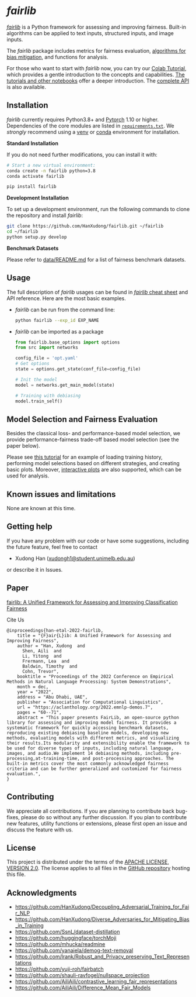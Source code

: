 # *fairlib*


[*fairlib*](https://github.com/HanXudong/fairlib) is a Python framework for assessing and improving fairness. Built-in algorithms can be applied to text inputs, structured inputs, and image inputs.  

The *fairlib* package includes metrics for fairness evaluation, [algorithms for bias mitigation](https://hanxudong.github.io/fairlib/supported_bias_mitigation_algorithms.html), and functions for analysis.

For those who want to start with *fairlib* now, you can try our [Colab Tutorial](https://colab.research.google.com/github/HanXudong/fairlib/blob/main/tutorial/fairlib_demo.ipynb), which provides a gentle introduction to the concepts and capabilities. 
[The tutorials and other notebooks](https://hanxudong.github.io/fairlib/tutorial_interactive_demos.html) offer a deeper introduction. The [complete API](https://hanxudong.github.io/fairlib) is also available.

## Installation

*fairlib* currently requires Python3.8+ and [Pytorch](https://pytorch.org) 1.10 or higher.
Dependencies of the core modules are listed in [`requirements.txt`](https://github.com/HanXudong/fairlib/blob/main/requirements.txt). 
We *strongly* recommend using a [venv](https://docs.python.org/3/library/venv.html) or [conda](https://www.anaconda.com/) environment for installation.

**Standard Installation**

If you do not need further modifications, you can install it with:

```bash
# Start a new virtual environment:
conda create -n fairlib python=3.8
conda activate fairlib

pip install fairlib
```

**Development Installation**

To set up a development environment, run the following commands to clone the repository and install
*fairlib*:

```bash
git clone https://github.com/HanXudong/fairlib.git ~/fairlib
cd ~/fairlib
python setup.py develop
```

**Benchmark Datasets**  

Please refer to [data/README.md](https://github.com/HanXudong/fairlib/blob/main/data/README.md) for a list of fairness benchmark datasets.

## Usage

The full description of *fairlib* usages can be found in [*fairlib* cheat sheet](https://hanxudong.github.io/fairlib/tutorial_usage.html) and API reference. Here are the most basic examples.

- *fairlib* can be run from the command line:
  ```bash
  python fairlib --exp_id EXP_NAME
  ```

- *fairlib* can be imported as a package
  ```python
  from fairlib.base_options import options
  from src import networks

  config_file = 'opt.yaml'
  # Get options
  state = options.get_state(conf_file=config_file)

  # Init the model
  model = networks.get_main_model(state)

  # Training with debiasing
  model.train_self()
  ```

## Model Selection and Fairness Evaluation

Besides the classical loss- and performance-based model selection, we provide performance-fairness trade-off based model selection (see the paper below). 

Please see [this tutorial](https://hanxudong.github.io/fairlib/tutorial_notebooks/tutorial_Moji_demo.html) for an example of loading training history, performing model selections based on different strategies, and creating basic plots.
Moreover, [interactive plots](https://hanxudong.github.io/fairlib/tutorial_notebooks/tutorial_interactive_plots.html) are also supported, which can be used for analysis.

## Known issues and limitations

None are known at this time.


## Getting help

If you have any problem with our code or have some suggestions, including the future feature, feel free to contact 

- Xudong Han (xudongh1@student.unimelb.edu.au)

or describe it in Issues.

## Paper

[fairlib: A Unified Framework for Assessing and Improving Classification Fairness](https://arxiv.org/abs/2205.01876)

Cite Us
```
@inproceedings{han-etal-2022-fairlib,
    title = "{F}air{L}ib: A Unified Framework for Assessing and Improving Fairness",
    author = "Han, Xudong  and
      Shen, Aili  and
      Li, Yitong  and
      Frermann, Lea  and
      Baldwin, Timothy  and
      Cohn, Trevor",
    booktitle = "Proceedings of the 2022 Conference on Empirical Methods in Natural Language Processing: System Demonstrations",
    month = dec,
    year = "2022",
    address = "Abu Dhabi, UAE",
    publisher = "Association for Computational Linguistics",
    url = "https://aclanthology.org/2022.emnlp-demos.7",
    pages = "60--71",
    abstract = "This paper presents FairLib, an open-source python library for assessing and improving model fairness. It provides a systematic framework for quickly accessing benchmark datasets, reproducing existing debiasing baseline models, developing new methods, evaluating models with different metrics, and visualizing their results.Its modularity and extensibility enable the framework to be used for diverse types of inputs, including natural language, images, and audio.We implement 14 debiasing methods, including pre-processing,at-training-time, and post-processing approaches. The built-in metrics cover the most commonly acknowledged fairness criteria and can be further generalized and customized for fairness evaluation.",
}

```


## Contributing

We appreciate all contributions. If you are planning to contribute back bug-fixes, please do so without any further discussion. If you plan to contribute new features, utility functions or extensions, please first open an issue and discuss the feature with us.


## License

This project is distributed under the terms of the [APACHE LICENSE, VERSION 2.0](https://www.apache.org/licenses/LICENSE-2.0).  The license applies to all files in the [GitHub repository](http://github.com/HanXudong/fairlib) hosting this file.

## Acknowledgments

* https://github.com/HanXudong/Decoupling_Adversarial_Training_for_Fair_NLP
* https://github.com/HanXudong/Diverse_Adversaries_for_Mitigating_Bias_in_Training
* https://github.com/SsnL/dataset-distillation
* https://github.com/huggingface/torchMoji
* https://github.com/mhucka/readmine
* https://github.com/yanaiela/demog-text-removal
* https://github.com/lrank/Robust_and_Privacy_preserving_Text_Representations
* https://github.com/yuji-roh/fairbatch
* https://github.com/shauli-ravfogel/nullspace_projection
* https://github.com/AiliAili/contrastive_learning_fair_representations
* https://github.com/AiliAili/Difference_Mean_Fair_Models
